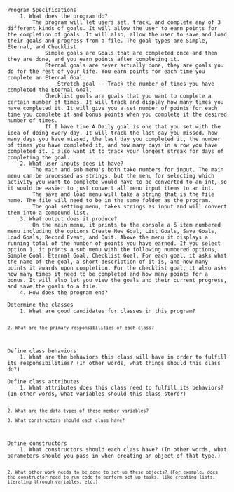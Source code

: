 <code>
Program Specifications
    1. What does the program do?
        The program will let users set, track, and complete any of 3 different kinds of goals. It will allow the user to earn points for the completion of goals. It will also, allow the user to save and load their goals and progress from a file. The goal types are Simple, Eternal, and Checklist. 
            Simple goals are Goals that are completed once and then they are done, and you earn points after completing it. 
            Eternal goals are never actually done, they are goals you do for the rest of your life. You earn points for each time you complete an Eternal Goal. 
                Stretch goal -- Track the number of times you have completed the Eternal Goal.
            Checklist goals are goals that you want to complete a certain number of times. It will track and display how many times you have completed it. It will give you a set number of points for each time you complete it and bonus points when you complete it the desired number of times. 
            If I have time A Daily goal is one that you set with the idea of doing every day. It will track the last day you missed, how many days you have missed, the last day you completed it, the number of times you have completed it, and how many days in a row you have completed it. I also want it to track your longest streak for days of completing the goal. 
    2. What user inputs does it have?
        The main and sub menu's both take numbers for input. The main menu can be processed as strings, but the menu for selecting which activity you want to complete would have to be converted to an int, so it would be easier to just convert all menu input items to an int. 
        The save and load menu will take a string that is the file name. The file will need to be in the same folder as the program. 
        The goal setting menu, takes strings as input and will convert them into a compound list. 
    3. What output does it produce?
        On the main menu, it prints to the console a 6 item numbered menu including the options Create New Goal, List Goals, Save Goals, Load Goals, Record Event, and Quit. Above the menu it displays a running total of the number of points you have earned. If you select option 1, it prints a sub menu with the following numbered options, Simple Goal, Eternal Goal, Checklist Goal. For each goal, it asks what the name of the goal, a short description of it is, and how many points it awards upon completion. For the checklist goal, it also asks how many times it need to be completed and how many points for a bonus. It will also let you view the goals and their current progress, and save the goals to a file. 
    4. How does the program end?
</code>
<code>
Determine the classes
    1. What are good candidates for classes in this program?

    2. What are the primary responsibilities of each class?
</code>
<code>
Define class behaviors
    1. What are the behaviors this class will have in order to fulfill its responsibilities? (In other words, what things should this class do?)
</code>
<code>
Define class attributes
    1. What attributes does this class need to fulfill its behaviors? (In other words, what variables should this class store?)

    2. What are the data types of these member variables?

    3. What constructors should each class have?
</code>
<code>
Define constructors
    1. What constructors should each class have? (In other words, what parameters should you pass in when creating an object of that type.)

    2. What other work needs to be done to set up these objects? (For example, does the constructor need to run code to perform set up tasks, like creating lists, iterating through variables, etc.)
</code>


